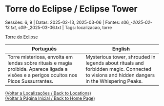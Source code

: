 
# Torre do Eclipse / Eclipse Tower

Sessões: 6, 9 | Datas: 2025-02-13, 2025-03-06 | Fontes: s06_-_2025-02-13.txt, s09_-_2025-03-06.txt | Tags: localizacao, torre

[Torre do Eclipse](torre_do_eclipse.png)

| Português | English |
|-----------|---------|
| Torre misteriosa, envolta em lendas sobre rituais e magia proibida. Aparece ligada a visões e a perigos ocultos nos Picos Sussurrantes. | Mysterious tower, shrouded in legends about rituals and forbidden magic. Connected to visions and hidden dangers in the Whispering Peaks. |

[(Voltar a Localizações / Back to Locations)](localizacoes.md)  
[(Voltar à Página Inicial / Back to Home Page)](home.md)



















